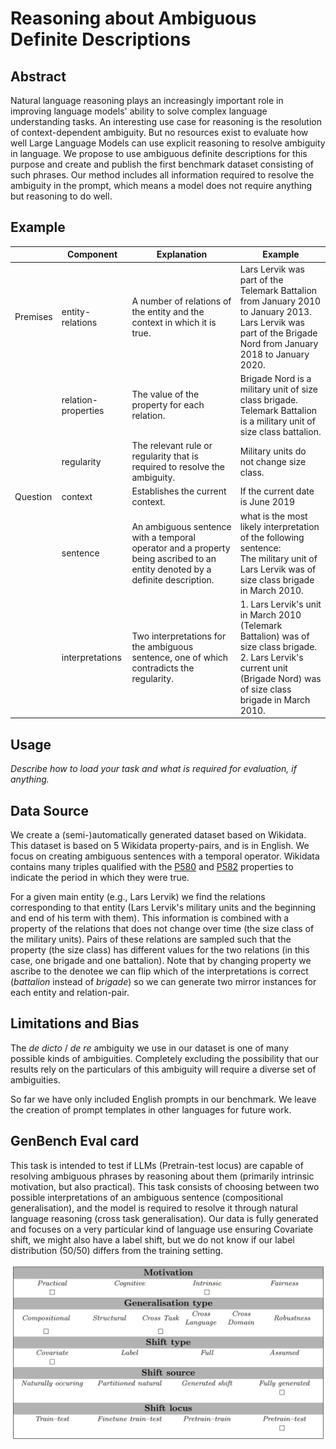 # Reasoning about Ambiguous Definite Descriptions


## Abstract
Natural language reasoning plays an increasingly important role in improving language models' ability to solve complex 
language understanding tasks. An interesting use case for reasoning is the resolution of context-dependent ambiguity.
But no resources exist to evaluate how well Large Language Models can use explicit reasoning to resolve ambiguity in 
language. We propose to use ambiguous definite descriptions for this purpose and create and publish the first benchmark
dataset consisting of such phrases. Our method includes all information required to resolve the ambiguity in the prompt,
which means a model does not require anything but reasoning to do well.


## Example
|          | Component           | Explanation                                                                                                                  | Example                                                                                                                                                                         |
|----------|---------------------|------------------------------------------------------------------------------------------------------------------------------|---------------------------------------------------------------------------------------------------------------------------------------------------------------------------------|
| Premises | entity-relations    | A number of relations of the entity and the context in which it is true.                                                     | Lars Lervik was part of the Telemark Battalion from January 2010 to January 2013.  <br/> Lars Lervik was part of the Brigade Nord from January 2018 to January 2020.            | 
|          | relation-properties | The value of the property for each relation.                                                                                 | Brigade Nord is a military unit of size class brigade.  <br/> Telemark Battalion is a military unit of size class battalion.                                                    |
|          | regularity          | The relevant rule or regularity that is required to resolve the ambiguity.                                                   | Military units do not change size class.                                                                                                                                        |
| Question | context             | Establishes the current context.                                                                                             | If the current date is June 2019                                                                                                                                                |
|          | sentence            | An ambiguous sentence with a temporal operator and a property being ascribed to an entity denoted by a definite description. | what is the most likely interpretation of the following sentence: <br/> The military unit of Lars Lervik was of size class brigade in March 2010.                               |
|          | interpretations     | Two interpretations for the ambiguous sentence, one of which contradicts the regularity.                                     | 1. Lars Lervik's unit in March 2010 (Telemark Battalion) was of size class brigade. <br/> 2. Lars Lervik's current unit (Brigade Nord) was of size class brigade in March 2010. |


## Usage
*Describe how to load your task and what is required for evaluation, if anything.*


## Data Source
We create a (semi-)automatically generated dataset based on Wikidata.
This dataset is based on 5 Wikidata property-pairs, and is in English. 
We focus on creating ambiguous sentences with a temporal operator.
Wikidata contains many triples qualified with the [P580](https://www.wikidata.org/wiki/Property:P580) and 
[P582](https://www.wikidata.org/wiki/Property:P582) properties to indicate the period in which they were true.

For a given main entity (e.g., Lars Lervik) we find the relations corresponding to that entity (Lars Lervik's military 
units and the beginning and end of his term with them). This information is combined with a property of the relations 
that does not change over time (the size class of the military units). Pairs of these relations are sampled such that 
the property (the size class) has different values for the two relations (in this case, one brigade and one battalion).
Note that by changing property we ascribe to the denotee we can flip which of the interpretations is correct 
(*battalion* instead of *brigade*) so we can generate two mirror instances for each entity and relation-pair.


## Limitations and Bias
The *de dicto* / *de re* ambiguity we use in our dataset is one of many possible kinds of ambiguities. 
Completely excluding the possibility that our results rely on the particulars of this ambiguity will require a diverse 
set of ambiguities.

So far we have only included English prompts in our benchmark.
We leave the creation of prompt templates in other languages for future work.


## GenBench Eval card
This task is intended to test if LLMs (Pretrain-test locus) are capable of resolving ambiguous phrases by reasoning 
about them (primarily intrinsic motivation, but also practical). This task consists of choosing between two possible 
interpretations of an ambiguous sentence (compositional generalisation), and the model is required to resolve it through
natural language reasoning (cross task generalisation). Our data is fully generated and focuses on a very particular 
kind of language use ensuring Covariate shift, we might also have a label shift, but we do not know if our label 
distribution (50/50) differs from the training setting.


![GenBench Eval Card](eval_card.png)